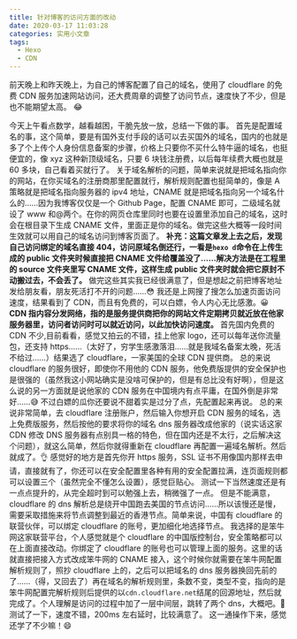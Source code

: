 ```yaml
---
title: 针对博客的访问方面的改动
date: 2020-03-17 11:03:28
categories: 实用小文章
tags:
  - Hexo
  - CDN
---
```


前天晚上和昨天晚上，为自己的博客配置了自己的域名，使用了 cloudflare 的免费 CDN 服务加速网站访问，还大费周章的调整了访问节点，速度快了不少，但是也不能期望太高。 😂

<!--more-->

今天上午看点数学，越看越困，干脆先放一放，总结一下做的事。
首先是配置域名的事，这个简单，要是有国外支付手段的话可以去买国外的域名，国内的也就是多了个上传个人身份信息备案的步骤，价格上只要你不买什么特牛逼的域名，也挺便宜的，像 xyz 这种新顶级域名，只要 6 块钱注册费，以后每年续费大概也就是 60 多块，自己看着买就行了。
关于域名解析的问题，简单来说就是把域名指向你的网站，在你买域名的注册商那里配置就行，解析规则配置也挺简单的，像是 A 策略就是把域名指向服务器的 ipv4 地址，CNAME 就是把域名指向另一个域名什么的……因为我博客仅仅是一个 Github Page，配置 CNAME 即可，二级域名就设了 www 和@两个。在你的网页仓库里同时也要在设置里添加自己的域名，这时会在根目录下生成 CNAME 文件，里面正是你的域名。做完这些大概等一段时间生效就可以用自己的域名访问到博客页面了。
**补充：这篇文章发上去之后，发现自己访问绑定的域名直接 404，访问原域名倒还行，一看是`hexo d`命令在上传生成的 public 文件夹时候直接把 CNAME 文件给覆盖没了……解决方法是在工程里的 source 文件夹里写 CNAME 文件，这样生成 public 文件夹时就会把它原封不动搬过去，不会丢了。**
做完这些其实我已经很满意了，但是想起之前把博客地址发给朋友看，朋友死活打不开的问题……😳 我还是上网搜了搜怎么加速页面访问速度，结果看到了 CDN，而且有免费的，可以白嫖，令人内心无比感激。😀
**CDN 指内容分发网络，指的是服务提供商把你的网站文件定期拷贝就近放在他家服务器里，访问者访问时可以就近访问，以此加快访问速度。**
首先国内免费的 CDN 不少,目前看看，感觉又拍云的不错，挂上他家 logo，还可以每年送你流量包，还支持 https……（太好了，穷学生感激落泪……就是我域名备案太晚，死活不给过……）结果选了 cloudflare，一家美国的全球 CDN 提供商。
总的来说 cloudflare 的服务很好，即使你不用他的 CDN 服务，他免费版提供的安全保护也是很强的（虽然我这小网站确实是没啥可保护的，但是有总比没有好啊），但是这么说的另一方面就是说他家的 CDN 服务在中国境内有点平庸，在国外倒是非常好……😅 不过白嫖的瓜你还要说不甜着实是过分了点，先配置起来再说。
总的来说非常简单，去 cloudflare 注册账户，然后输入你想开启 CDN 服务的域名，选上免费版服务，然后按他的要求将你的域名 dns 服务器改成他家的（说实话这家 CDN 修改 DNS 服务器有点别具一格的特色，但在国内还是不太行，之后解决这个问题），就这么简单，然后你就得重新在 cloudflare 再配置一遍域名解析。然后就成了。👌 感觉好的地方是首先你开 https 服务，SSL 证书不用像国内那样去申请，直接就有了，你还可以在安全配置里各种有用的安全配置拉满，连页面规则都可以设置三个（虽然完全不懂怎么设置），感觉巨贴心。
测试一下当然速度还是有一点点提升的，从完全超时到可以勉强上去，稍微强了一点。
但是不能满意，cloudflare 的 dns 解析总是绕开中国跑去美国的节点访问……所以该慢还是慢，需要采取措施来将节点调整到最近的香港节点。简单来说，中国有 cloudflare 的联营伙伴，可以绑定 cloudflare 的账号，更加细化地选择节点。
我选择的是笨牛网这家联营平台，个人感觉就是个 cloudflare 的中国版控制台，安全策略都可以在上面直接改动。你绑定了 cloudflare 的账号也可以管理上面的服务。这里的话就直接把接入方式改成笨牛网的 CNAME 接入，这个时候你就需要在笨牛网配置解析规则了，照抄 cloudflare 上的，之后可以把域名的 dns 服务器换回先前的了……（得，又回去了）再在域名的解析规则里，条数不变，类型不变，指向的是笨牛网配置完解析规则后提供的以`cdn.cloudflare.net`结尾的回源地址，然后就完成了。个人理解是访问的过程中加了一层中间层，跳转了两个 dns，大概吧。🤔
测试了一下，速度不错，200ms 左右延时，比较满意了。
这一通操作下来，感觉还学了不少嘛！😄

